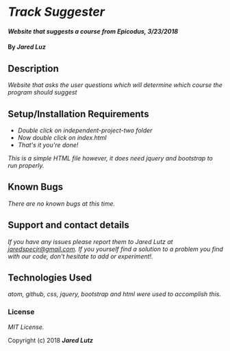 # _Track Suggester_

#### _Website that suggests a course from Epicodus, 3/23/2018_

#### By _**Jared Luz**_

## Description

_Website that asks the user questions which will determine which course the program should suggest_

## Setup/Installation Requirements

* _Double click on independent-project-two folder_
* _Now double click on index.html_
* _That's it you're done!_

_This is a simple HTML file however, it does need jquery and bootstrap to run properly._

## Known Bugs

_There are no known bugs at this time._

## Support and contact details

_If you have any issues please report them to Jared Lutz at jaredspecjr@gmail.com. If you yourself find a solution to a problem you find with our code, don't hesitate to add or experiment!._

## Technologies Used

_atom, github, css, jquery, bootstrap and html were used to accomplish this._

### License

*MIT License.*

Copyright (c) 2018 **_Jared Lutz_**
